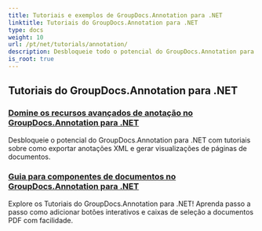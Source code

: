 ```yaml
---
title: Tutoriais e exemplos de GroupDocs.Annotation para .NET
linktitle: Tutoriais do GroupDocs.Annotation para .NET
type: docs
weight: 10
url: /pt/net/tutorials/annotation/
description: Desbloqueie todo o potencial do GroupDocs.Annotation para .NET com nossos tutoriais. Integre perfeitamente, melhore a colaboração e simplifique os fluxos de trabalho.
is_root: true
---
```


## Tutoriais do GroupDocs.Annotation para .NET
### [Domine os recursos avançados de anotação no GroupDocs.Annotation para .NET](./master-advanced-annotation-features/)
Desbloqueie o potencial do GroupDocs.Annotation para .NET com tutoriais sobre como exportar anotações XML e gerar visualizações de páginas de documentos.
### [Guia para componentes de documentos no GroupDocs.Annotation para .NET](./guide-to-document-components/)
Explore os Tutoriais do GroupDocs.Annotation para .NET! Aprenda passo a passo como adicionar botões interativos e caixas de seleção a documentos PDF com facilidade.